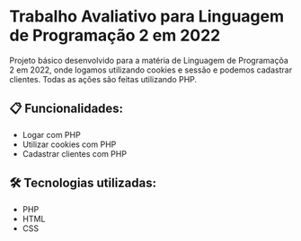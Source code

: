 # Trabalho Avaliativo para Linguagem de Programação 2 em 2022

Projeto básico desenvolvido para a matéria de Linguagem de Programaçõa 2 em 2022, onde logamos utilizando cookies e sessão e podemos cadastrar clientes. Todas as ações são feitas utilizando PHP.

## 📋 Funcionalidades:

- Logar com PHP
- Utilizar cookies com PHP
- Cadastrar clientes com PHP

## 🛠️ Tecnologias utilizadas:

* PHP
* HTML
* CSS
